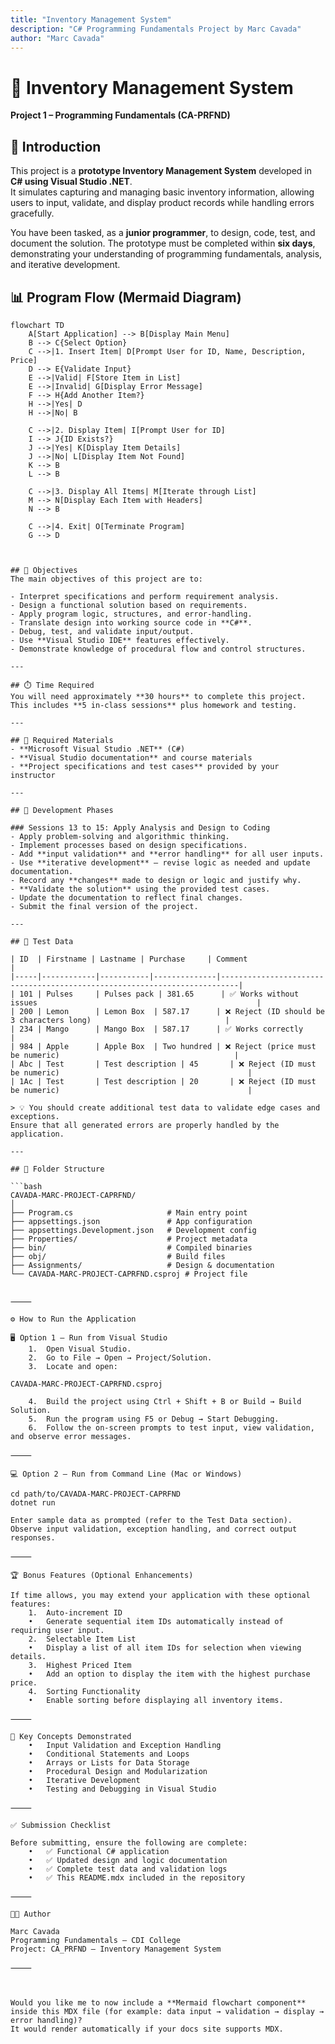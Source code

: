 ```yaml
---
title: "Inventory Management System"
description: "C# Programming Fundamentals Project by Marc Cavada"
author: "Marc Cavada"
---
```


# 🧩 Inventory Management System  
**Project 1 – Programming Fundamentals (CA-PRFND)**  

## 📘 Introduction  
This project is a **prototype Inventory Management System** developed in **C# using Visual Studio .NET**.  
It simulates capturing and managing basic inventory information, allowing users to input, validate, and display product records while handling errors gracefully.  

You have been tasked, as a **junior programmer**, to design, code, test, and document the solution. The prototype must be completed within **six days**, demonstrating your understanding of programming fundamentals, analysis, and iterative development.  



## 📊 Program Flow (Mermaid Diagram)

```mermaid
flowchart TD
    A[Start Application] --> B[Display Main Menu]
    B --> C{Select Option}
    C -->|1. Insert Item| D[Prompt User for ID, Name, Description, Price]
    D --> E{Validate Input}
    E -->|Valid| F[Store Item in List]
    E -->|Invalid| G[Display Error Message]
    F --> H{Add Another Item?}
    H -->|Yes| D
    H -->|No| B

    C -->|2. Display Item| I[Prompt User for ID]
    I --> J{ID Exists?}
    J -->|Yes| K[Display Item Details]
    J -->|No| L[Display Item Not Found]
    K --> B
    L --> B

    C -->|3. Display All Items| M[Iterate through List]
    M --> N[Display Each Item with Headers]
    N --> B

    C -->|4. Exit| O[Terminate Program]
    G --> D



## 🎯 Objectives  
The main objectives of this project are to:  

- Interpret specifications and perform requirement analysis.  
- Design a functional solution based on requirements.  
- Apply program logic, structures, and error-handling.  
- Translate design into working source code in **C#**.  
- Debug, test, and validate input/output.  
- Use **Visual Studio IDE** features effectively.  
- Demonstrate knowledge of procedural flow and control structures.  

---

## ⏱️ Time Required  
You will need approximately **30 hours** to complete this project.  
This includes **5 in-class sessions** plus homework and testing.  

---

## 🧰 Required Materials  
- **Microsoft Visual Studio .NET** (C#)  
- **Visual Studio documentation** and course materials  
- **Project specifications and test cases** provided by your instructor  

---

## 🧠 Development Phases  

### Sessions 13 to 15: Apply Analysis and Design to Coding  
- Apply problem-solving and algorithmic thinking.  
- Implement processes based on design specifications.  
- Add **input validation** and **error handling** for all user inputs.  
- Use **iterative development** — revise logic as needed and update documentation.  
- Record any **changes** made to design or logic and justify why.  
- **Validate the solution** using the provided test cases.  
- Update the documentation to reflect final changes.  
- Submit the final version of the project.  

---

## 🧪 Test Data  

| ID  | Firstname | Lastname | Purchase     | Comment                                                                 |
|-----|------------|-----------|--------------|--------------------------------------------------------------------------|
| 101 | Pulses     | Pulses pack | 381.65      | ✅ Works without issues                                                 |
| 200 | Lemon      | Lemon Box  | 587.17      | ❌ Reject (ID should be 3 characters long)                              |
| 234 | Mango      | Mango Box  | 587.17      | ✅ Works correctly                                                      |
| 984 | Apple      | Apple Box  | Two hundred | ❌ Reject (price must be numeric)                                       |
| Abc | Test       | Test description | 45       | ❌ Reject (ID must be numeric)                                          |
| 1Ac | Test       | Test description | 20       | ❌ Reject (ID must be numeric)                                          |

> 💡 You should create additional test data to validate edge cases and exceptions.  
Ensure that all generated errors are properly handled by the application.  

---

## 🧱 Folder Structure  

```bash
CAVADA-MARC-PROJECT-CAPRFND/
│
├── Program.cs                     # Main entry point
├── appsettings.json               # App configuration
├── appsettings.Development.json   # Development config
├── Properties/                    # Project metadata
├── bin/                           # Compiled binaries
├── obj/                           # Build files
├── Assignments/                   # Design & documentation
└── CAVADA-MARC-PROJECT-CAPRFND.csproj # Project file


⸻

⚙️ How to Run the Application

🖥️ Option 1 – Run from Visual Studio
	1.	Open Visual Studio.
	2.	Go to File → Open → Project/Solution.
	3.	Locate and open:

CAVADA-MARC-PROJECT-CAPRFND.csproj

	4.	Build the project using Ctrl + Shift + B or Build → Build Solution.
	5.	Run the program using F5 or Debug → Start Debugging.
	6.	Follow the on-screen prompts to test input, view validation, and observe error messages.

⸻

💻 Option 2 – Run from Command Line (Mac or Windows)

cd path/to/CAVADA-MARC-PROJECT-CAPRFND
dotnet run

Enter sample data as prompted (refer to the Test Data section).
Observe input validation, exception handling, and correct output responses.

⸻

🏆 Bonus Features (Optional Enhancements)

If time allows, you may extend your application with these optional features:
	1.	Auto-increment ID
	•	Generate sequential item IDs automatically instead of requiring user input.
	2.	Selectable Item List
	•	Display a list of all item IDs for selection when viewing details.
	3.	Highest Priced Item
	•	Add an option to display the item with the highest purchase price.
	4.	Sorting Functionality
	•	Enable sorting before displaying all inventory items.

⸻

🧩 Key Concepts Demonstrated
	•	Input Validation and Exception Handling
	•	Conditional Statements and Loops
	•	Arrays or Lists for Data Storage
	•	Procedural Design and Modularization
	•	Iterative Development
	•	Testing and Debugging in Visual Studio

⸻

✅ Submission Checklist

Before submitting, ensure the following are complete:
	•	✅ Functional C# application
	•	✅ Updated design and logic documentation
	•	✅ Complete test data and validation logs
	•	✅ This README.mdx included in the repository

⸻

👨‍💻 Author

Marc Cavada
Programming Fundamentals – CDI College
Project: CA_PRFND – Inventory Management System

⸻



Would you like me to now include a **Mermaid flowchart component** inside this MDX file (for example: data input → validation → display → error handling)?  
It would render automatically if your docs site supports MDX.
